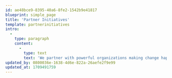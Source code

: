 ```yaml
---
id: ae48bce9-8395-40a6-8fe2-1542b9e41817
blueprint: simple_page
title: 'Partner Initiatives'
template: partnerinitiatives
intro:
  -
    type: paragraph
    content:
      -
        type: text
        text: 'We partner with powerful organizations making change happen all over the world. Below are some that we’d love you to support. Please take a moment to see what they’re doing, and share this page with a friend.'
updated_by: 0800036e-1638-4d6e-822a-26aefe2f9e99
updated_at: 1709491759
---
```

